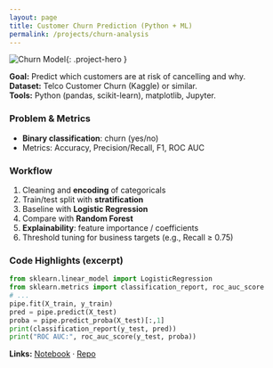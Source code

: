 ```yaml
---
layout: page
title: Customer Churn Prediction (Python + ML)
permalink: /projects/churn-analysis
---
```


![Churn Model](/assets/img/churn-model.png){: .project-hero }

**Goal:** Predict which customers are at risk of cancelling and why.  
**Dataset:** Telco Customer Churn (Kaggle) or similar.  
**Tools:** Python (pandas, scikit-learn), matplotlib, Jupyter.

### Problem & Metrics
- **Binary classification**: churn (yes/no)  
- Metrics: Accuracy, Precision/Recall, F1, ROC AUC

### Workflow
1. Cleaning and **encoding** of categoricals
2. Train/test split with **stratification**
3. Baseline with **Logistic Regression**
4. Compare with **Random Forest**
5. **Explainability**: feature importance / coefficients
6. Threshold tuning for business targets (e.g., Recall ≥ 0.75)

### Code Highlights (excerpt)
```python
from sklearn.linear_model import LogisticRegression
from sklearn.metrics import classification_report, roc_auc_score
# ...
pipe.fit(X_train, y_train)
pred = pipe.predict(X_test)
proba = pipe.predict_proba(X_test)[:,1]
print(classification_report(y_test, pred))
print("ROC AUC:", roc_auc_score(y_test, proba))
```

**Links:** [Notebook](<add-link>) · [Repo](<add-link>)
